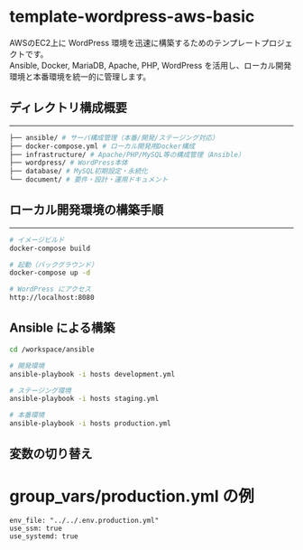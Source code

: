 # template-wordpress-aws-basic

AWSのEC2上に WordPress 環境を迅速に構築するためのテンプレートプロジェクトです。  
Ansible, Docker, MariaDB, Apache, PHP, WordPress を活用し、ローカル開発環境と本番環境を統一的に管理します。

## ディレクトリ構成概要
---

```bash
├── ansible/ # サーバ構成管理（本番/開発/ステージング対応）
├── docker-compose.yml # ローカル開発用Docker構成
├── infrastructure/ # Apache/PHP/MySQL等の構成管理（Ansible）
├── wordpress/ # WordPress本体
├── database/ # MySQL初期設定・永続化
└── document/ # 要件・設計・運用ドキュメント
```


## ローカル開発環境の構築手順
---

```bash
# イメージビルド
docker-compose build

# 起動（バックグラウンド）
docker-compose up -d

# WordPress にアクセス
http://localhost:8080

```


## Ansible による構築

```bash
cd /workspace/ansible

# 開発環境
ansible-playbook -i hosts development.yml

# ステージング環境
ansible-playbook -i hosts staging.yml

# 本番環境
ansible-playbook -i hosts production.yml
```

## 変数の切り替え
# group_vars/production.yml の例

```
env_file: "../../.env.production.yml"
use_ssm: true
use_systemd: true

```
